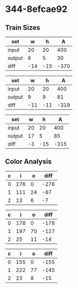 # 344-8efcae92
## Train Sizes

|set|w|h|A|
|---|---|---|---|
|input|20|20|400|
|output|6|5|30|
|diff|-14|-15|-370|


|set|w|h|A|
|---|---|---|---|
|input|20|20|400|
|output|9|9|81|
|diff|-11|-11|-319|


|set|w|h|A|
|---|---|---|---|
|input|20|20|400|
|output|17|5|85|
|diff|-3|-15|-315|


## Color Analysis

|c|i|o|diff|
|---|---|---|---|
|0|276|0|-276|
|1|111|24|-87|
|2|13|6|-7|


|c|i|o|diff|
|---|---|---|---|
|0|178|0|-178|
|1|197|70|-127|
|2|25|11|-14|


|c|i|o|diff|
|---|---|---|---|
|0|155|0|-155|
|1|222|77|-145|
|2|23|8|-15|

